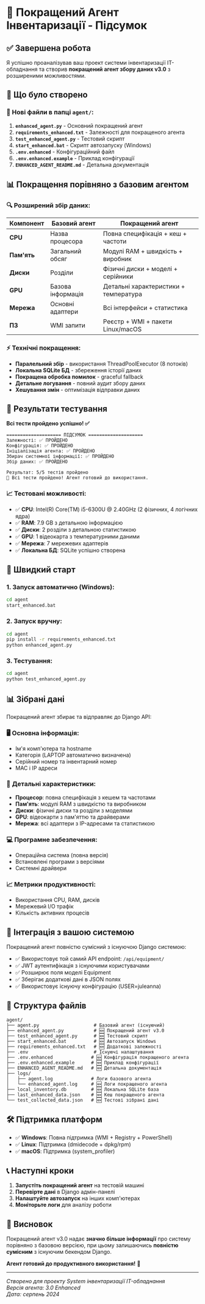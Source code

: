 # 🎉 Покращений Агент Інвентаризації - Підсумок

## ✅ Завершена робота

Я успішно проаналізував ваш проект системи інвентаризації IT-обладнання та створив **покращений агент збору даних v3.0** з розширеними можливостями.

## 🚀 Що було створено

### 📁 Нові файли в папці `agent/`:

1. **`enhanced_agent.py`** - Основний покращений агент
2. **`requirements_enhanced.txt`** - Залежності для покращеного агента  
3. **`test_enhanced_agent.py`** - Тестовий скрипт
4. **`start_enhanced.bat`** - Скрипт автозапуску (Windows)
5. **`.env.enhanced`** - Конфігураційний файл
6. **`.env.enhanced.example`** - Приклад конфігурації
7. **`ENHANCED_AGENT_README.md`** - Детальна документація

## 📊 Покращення порівняно з базовим агентом

### 🔍 **Розширений збір даних:**

| Компонент | Базовий агент | Покращений агент |
|-----------|---------------|------------------|
| **CPU** | Назва процесора | Повна специфікація + кеш + частоти |
| **Пам'ять** | Загальний обсяг | Модулі RAM + швидкість + виробник |
| **Диски** | Розділи | Фізичні диски + моделі + серійники |
| **GPU** | Базова інформація | Детальні характеристики + температура |
| **Мережа** | Основні адаптери | Всі інтерфейси + статистика |
| **ПЗ** | WMI запити | Реєстр + WMI + пакети Linux/macOS |

### ⚡ **Технічні покращення:**

- **Паралельний збір** - використання ThreadPoolExecutor (8 потоків)
- **Локальна SQLite БД** - збереження історії даних
- **Покращена обробка помилок** - graceful fallback
- **Детальне логування** - повний аудит збору даних
- **Хешування змін** - оптимізація відправки даних

## 🎯 Результати тестування

**Всі тести пройдено успішно! ✅**

```
==================== ПІДСУМОК ====================
Залежності: ✅ ПРОЙДЕНО
Конфігурація: ✅ ПРОЙДЕНО  
Ініціалізація агента: ✅ ПРОЙДЕНО
Збирач системної інформації: ✅ ПРОЙДЕНО
Збір даних: ✅ ПРОЙДЕНО

Результат: 5/5 тестів пройдено
🎉 Всі тести пройдено! Агент готовий до використання.
```

### 📈 Тестовані можливості:

- ✅ **CPU**: Intel(R) Core(TM) i5-6300U @ 2.40GHz (2 фізичних, 4 логічних ядра)
- ✅ **RAM**: 7.9 GB з детальною інформацією
- ✅ **Диски**: 2 розділи з детальною статистикою
- ✅ **GPU**: 1 відеокарта з температурними даними
- ✅ **Мережа**: 7 мережевих адаптерів
- ✅ **Локальна БД**: SQLite успішно створена

## 🚀 Швидкий старт

### 1. Запуск автоматично (Windows):
```cmd
cd agent
start_enhanced.bat
```

### 2. Запуск вручну:
```bash
cd agent
pip install -r requirements_enhanced.txt
python enhanced_agent.py
```

### 3. Тестування:
```bash
cd agent  
python test_enhanced_agent.py
```

## 📊 Зібрані дані

Покращений агент збирає та відправляє до Django API:

### 🖥️ **Основна інформація:**
- Ім'я комп'ютера та hostname
- Категорія (LAPTOP автоматично визначена)
- Серійний номер та інвентарний номер
- MAC і IP адреси

### 🔧 **Детальні характеристики:**
- **Процесор**: повна специфікація з кешем та частотами
- **Пам'ять**: модулі RAM з швидкістю та виробником  
- **Диски**: фізичні диски та розділи з моделями
- **GPU**: відеокарти з пам'яттю та драйверами
- **Мережа**: всі адаптери з IP-адресами та статистикою

### 💻 **Програмне забезпечення:**
- Операційна система (повна версія)
- Встановлені програми з версіями
- Системні драйвери

### 📈 **Метрики продуктивності:**
- Використання CPU, RAM, дисків
- Мережевий I/O трафік  
- Кількість активних процесів

## 🔗 Інтеграція з вашою системою

Покращений агент повністю сумісний з існуючою Django системою:

- ✅ Використовує той самий API endpoint: `/api/equipment/`
- ✅ JWT аутентифікація з існуючими користувачами
- ✅ Розширює поля моделі Equipment
- ✅ Зберігає додаткові дані в JSON полях
- ✅ Використовує існуючу конфігурацію (USER=juleanna)

## 📁 Структура файлів

```
agent/
├── agent.py                    # Базовий агент (існуючий)
├── enhanced_agent.py           # 🆕 Покращений агент v3.0
├── test_enhanced_agent.py      # 🆕 Тестовий скрипт
├── start_enhanced.bat          # 🆕 Автозапуск Windows
├── requirements_enhanced.txt   # 🆕 Додаткові залежності
├── .env                        # Існуючі налаштування
├── .env.enhanced              # 🆕 Конфігурація покращеного агента
├── .env.enhanced.example      # 🆕 Приклад конфігурації
├── ENHANCED_AGENT_README.md   # 🆕 Детальна документація
├── logs/
│   ├── agent.log              # Логи базового агента
│   └── enhanced_agent.log     # 🆕 Логи покращеного агента
├── local_inventory.db         # 🆕 Локальна SQLite база
├── last_enhanced_data.json    # 🆕 Кеш покращеного агента
└── test_collected_data.json   # 🆕 Тестові зібрані дані
```

## 🛠️ Підтримка платформ

- ✅ **Windows**: Повна підтримка (WMI + Registry + PowerShell)
- ✅ **Linux**: Підтримка (dmidecode + dpkg/rpm)  
- ✅ **macOS**: Підтримка (system_profiler)

## 📞 Наступні кроки

1. **Запустіть покращений агент** на тестовій машині
2. **Перевірте дані** в Django адмін-панелі
3. **Налаштуйте автозапуск** на інших комп'ютерах
4. **Моніторьте логи** для аналізу роботи

## 🎯 Висновок

Покращений агент v3.0 надає **значно більше інформації** про систему порівняно з базовою версією, при цьому залишаючись **повністю сумісним** з існуючим бекендом Django.

**Агент готовий до продуктивного використання!** 🚀

---
*Створено для проекту System інвентаризації IT-обладнання*  
*Версія агента: 3.0 Enhanced*  
*Дата: серпень 2024*